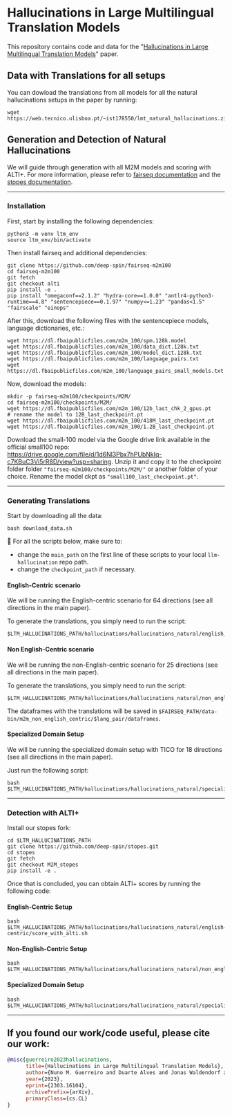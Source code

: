 # Hallucinations in Large Multilingual Translation Models

This repository contains code and data for the "[Hallucinations in Large Multilingual Translation Models](https://arxiv.org/abs/2303.16104)" paper.

## Data with Translations for all setups

You can dowload the translations from all models for all the natural hallucinations setups in the paper by running:

```shell
wget https://web.tecnico.ulisboa.pt/~ist178550/lmt_natural_hallucinations.zip
```

## Generation and Detection of Natural Hallucinations

We will guide through generation with all M2M models and scoring with ALTI+. For more information, please refer to [fairseq documentation](https://github.com/facebookresearch/fairseq/tree/main/examples/m2m_100) and the [stopes documentation](https://github.com/facebookresearch/stopes).

---

### Installation

First, start by installing the following dependencies:

```shell
python3 -m venv ltm_env
source ltm_env/bin/activate
```

Then install fairseq and additional dependencies:

```shell
git clone https://github.com/deep-spin/fairseq-m2m100
cd fairseq-m2m100
git fetch
git checkout alti
pip install -e .
pip install "omegaconf==2.1.2" "hydra-core==1.0.0" "antlr4-python3-runtime==4.8" "sentencepiece==0.1.97" "numpy<=1.23" "pandas<1.5" "fairscale" "einops"
```

After this, download the following files with the sentencepiece models, language dictionaries, etc.:

```shell
wget https://dl.fbaipublicfiles.com/m2m_100/spm.128k.model
wget https://dl.fbaipublicfiles.com/m2m_100/data_dict.128k.txt
wget https://dl.fbaipublicfiles.com/m2m_100/model_dict.128k.txt
wget https://dl.fbaipublicfiles.com/m2m_100/language_pairs.txt
wget https://dl.fbaipublicfiles.com/m2m_100/language_pairs_small_models.txt 
```

Now, download the models:
```shell
mkdir -p fairseq-m2m100/checkpoints/M2M/
cd fairseq-m2m100/checkpoints/M2M/
wget https://dl.fbaipublicfiles.com/m2m_100/12b_last_chk_2_gpus.pt
# rename the model to 12B_last_checkpoint.pt
wget https://dl.fbaipublicfiles.com/m2m_100/418M_last_checkpoint.pt 
wget https://dl.fbaipublicfiles.com/m2m_100/1.2B_last_checkpoint.pt 
```

Download the small-100 model via the Google drive link available in the official small100 repo: https://drive.google.com/file/d/1d6Nl3Pbx7hPUbNkIq-c7KBuC3Vi5rR8D/view?usp=sharing. Unzip it and copy it to the checkpoint folder folder `"fairseq-m2m100/checkpoints/M2M/"` or another folder of your choice. Rename the model ckpt as `"small100_last_checkpoint.pt"`.
___

### Generating Translations

Start by downloading all the data:
```shell
bash download_data.sh
```

🚨 For all the scripts below, make sure to:
* change the `main_path` on the first line of these scripts to your local `llm-hallucination` repo path.
* change the `checkpoint_path` if necessary.

#### English-Centric scenario

We will be running the English-centric scenario for 64 directions (see all directions in the main paper).

To generate the translations, you simply need to run the script:
```shell
$LTM_HALLUCINATIONS_PATH/hallucinations/hallucinations_natural/english_centric/flores/generate_non_english_centric_translations.sh
```

#### Non English-Centric scenario


We will be running the non-English-centric scenario for 25 directions (see all directions in the main paper).

To generate the translations, you simply need to run the script:
```shell
$LTM_HALLUCINATIONS_PATH/hallucinations/hallucinations_natural/non_english_centric/generate_non_english_centric_translations.sh
```

The dataframes with the translations will be saved in `$FAIRSEQ_PATH/data-bin/m2m_non_english_centric/$lang_pair/dataframes`.

#### Specialized Domain Setup

We will be running the specialized domain setup with TICO for 18 directions (see all directions in the main paper).

Just run the following script:
```shell
bash $LTM_HALLUCINATIONS_PATH/hallucinations/hallucinations_natural/specialized_domain/generate_translations.sh
```
___
### Detection with ALTI+
Install our stopes fork:
```shell
cd $LTM_HALLUCINATIONS_PATH
git clone https://github.com/deep-spin/stopes.git
cd stopes
git fetch
git checkout M2M_stopes
pip install -e .
```
Once that is concluded, you can obtain ALTI+ scores by running the following code:
#### English-Centric Setup
```shell
bash $LTM_HALLUCINATIONS_PATH/hallucinations/hallucinations_natural/english-centric/score_with_alti.sh
```

#### Non-English-Centric Setup
```shell
bash $LTM_HALLUCINATIONS_PATH/hallucinations/hallucinations_natural/non_english_centric/score_with_alti.sh
```

#### Specialized Domain Setup
```shell
bash $LTM_HALLUCINATIONS_PATH/hallucinations/hallucinations_natural/specialized_domain/score_with_alti.sh
```
---

## If you found our work/code useful, please cite our work:
```bibtex
@misc{guerreiro2023hallucinations,
      title={Hallucinations in Large Multilingual Translation Models}, 
      author={Nuno M. Guerreiro and Duarte Alves and Jonas Waldendorf and Barry Haddow and Alexandra Birch and Pierre Colombo and André F. T. Martins},
      year={2023},
      eprint={2303.16104},
      archivePrefix={arXiv},
      primaryClass={cs.CL}
}
```
